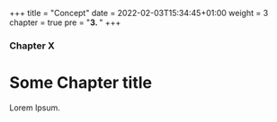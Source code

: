 +++
title = "Concept"
date = 2022-02-03T15:34:45+01:00
weight = 3
chapter = true
pre = "<b>3. </b>"
+++

### Chapter X

# Some Chapter title

Lorem Ipsum.